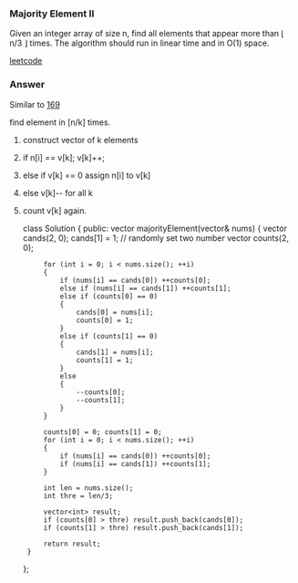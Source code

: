 ### Majority Element II
Given an integer array of size n, find all elements that appear more than ⌊ n/3 ⌋ times. The algorithm should run in linear time and in O(1) space.

[leetcode](https://leetcode.com/problems/majority-element-ii/description/)

### Answer 
Similar to [169](169_Majority_Element.md)

find element in [n/k] times. 
1) construct vector of k elements
2) if n[i] == v[k]; v[k]++;
3) else if v[k] == 0 assign n[i] to v[k]
4) else v[k]-- for all k
5) count v[k] again.

	class Solution {
	public:
	    vector<int> majorityElement(vector<int>& nums) {
	        vector<int> cands(2, 0);
	        cands[1] = 1; // randomly set two number
	        vector<int> counts(2, 0);
	        
	        for (int i = 0; i < nums.size(); ++i)
	        {
	            if (nums[i] == cands[0]) ++counts[0];
	            else if (nums[i] == cands[1]) ++counts[1];
	            else if (counts[0] == 0)
	            {
	                cands[0] = nums[i];
	                counts[0] = 1;
	            }
	            else if (counts[1] == 0)
	            {
	                cands[1] = nums[i];
	                counts[1] = 1;
	            }
	            else
	            {
	                --counts[0];
	                --counts[1];
	            }
	        }
	        
	        counts[0] = 0; counts[1] = 0;
	        for (int i = 0; i < nums.size(); ++i)
	        {
	            if (nums[i] == cands[0]) ++counts[0];
	            if (nums[i] == cands[1]) ++counts[1];
	        }
	        
	        int len = nums.size();
	        int thre = len/3;
	        
	        vector<int> result;
	        if (counts[0] > thre) result.push_back(cands[0]);
	        if (counts[1] > thre) result.push_back(cands[1]);
	        
	        return result;
	    }
	};